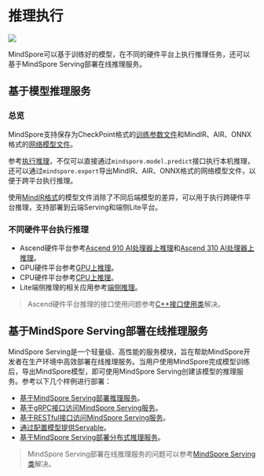 # 推理执行

<a href="https://gitee.com/mindspore/docs/blob/master/docs/mindspore/migration_guide/source_zh_cn/inference.md" target="_blank"><img src="https://gitee.com/mindspore/docs/raw/master/resource/_static/logo_source.png"></a>

MindSpore可以基于训练好的模型，在不同的硬件平台上执行推理任务，还可以基于MindSpore Serving部署在线推理服务。

## 基于模型推理服务

### 总览

MindSpore支持保存为CheckPoint格式的[训练参数文件](https://www.mindspore.cn/docs/programming_guide/zh-CN/master/multi_platform_inference.html#id2)和MindIR、AIR、ONNX格式的[网络模型文件](https://www.mindspore.cn/docs/programming_guide/zh-CN/master/multi_platform_inference.html#id2)。

参考[执行推理](https://www.mindspore.cn/docs/programming_guide/zh-CN/master/multi_platform_inference.html#id3)，不仅可以直接通过`mindspore.model.predict`接口执行本机推理，还可以通过`mindspore.export`导出MindIR、AIR、ONNX格式的网络模型文件，以便于跨平台执行推理。

使用[MindIR格式](https://www.mindspore.cn/docs/programming_guide/zh-CN/master/multi_platform_inference.html#id3)的模型文件消除了不同后端模型的差异，可以用于执行跨硬件平台推理，支持部署到云端Serving和端侧Lite平台。

### 不同硬件平台执行推理

- Ascend硬件平台参考[Ascend 910 AI处理器上推理](https://www.mindspore.cn/docs/programming_guide/zh-CN/master/multi_platform_inference_ascend_910.html)和[Ascend 310 AI处理器上推理](https://www.mindspore.cn/docs/programming_guide/zh-CN/master/multi_platform_inference_ascend_310.html)。
- GPU硬件平台参考[GPU上推理](https://www.mindspore.cn/docs/programming_guide/zh-CN/master/multi_platform_inference_gpu.html)。
- CPU硬件平台参考[CPU上推理](https://www.mindspore.cn/docs/programming_guide/zh-CN/master/multi_platform_inference_cpu.html)。
- Lite端侧推理的相关应用参考[端侧推理](https://www.mindspore.cn/lite/docs/zh-CN/master/index.html)。

> Ascend硬件平台推理的接口使用问题参考[C++接口使用类](https://www.mindspore.cn/docs/faq/zh-CN/master/inference.html#c)解决。

## 基于MindSpore Serving部署在线推理服务

MindSpore Serving是一个轻量级、高性能的服务模块，旨在帮助MindSpore开发者在生产环境中高效部署在线推理服务。当用户使用MindSpore完成模型训练后，导出MindSpore模型，即可使用MindSpore Serving创建该模型的推理服务。参考以下几个样例进行部署：

- [基于MindSpore Serving部署推理服务](https://www.mindspore.cn/serving/docs/zh-CN/master/serving_example.html)。
- [基于gRPC接口访问MindSpore Serving服务](https://www.mindspore.cn/serving/docs/zh-CN/master/serving_grpc.html)。
- [基于RESTful接口访问MindSpore Serving服务](https://www.mindspore.cn/serving/docs/zh-CN/master/serving_restful.html)。
- [通过配置模型提供Servable](https://www.mindspore.cn/serving/docs/zh-CN/master/serving_model.html)。
- [基于MindSpore Serving部署分布式推理服务](https://www.mindspore.cn/serving/docs/zh-CN/master/serving_distributed_example.html)。

> MindSpore Serving部署在线推理服务的问题可以参考[MindSpore Serving类](https://www.mindspore.cn/docs/faq/zh-CN/master/inference.html#mindspore-serving)解决。
